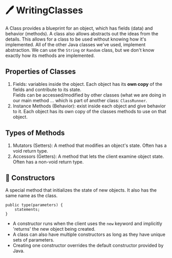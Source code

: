 # :pen: WritingClasses

A Class provides a blueprint for an object, which has fields (data) and behavior (methods).  A class also allows abstracts out the ideas from the details.  This allows for a class to be used without knowing how it's implemented.  All of the other Java classes we've used, implement abstraction.  We can use the `String` or `Random` class, but we don't know exactly how its methods are implemented.  

## Properties of Classes

1. Fields: variables inside the object.  Each object has its **own copy** of the fields and contribute to its state.  
    Fields can be accessed/modified by other classes (what we are doing in our main method ... which is part of another class: `ClassRunner`.  
2. Instance Methods (Behavior): exist inside each object and give behavior to it.  Each object has its own copy of the classes methods to use on that object.  

## Types of Methods  

1. Mutators (Setters): A method that modifies an object's state.  Often has a void return type.  
2. Accessors (Getters): A method that lets the client examine object state.  Often has a non-void return type.  

## :hammer: Constructors  

A special method that initializes the state of new objects.  It also has the same name as the class.  

```
public type(parameters) {
    statements; 
}
```
- A constructor runs when the client uses the `new` keyword and implicitly 'returns' the new object being created.   
- A class can also have multiple constructors as long as they have unique sets of parameters.  
- Creating one constructor overrides the default constructor provided by Java.  
